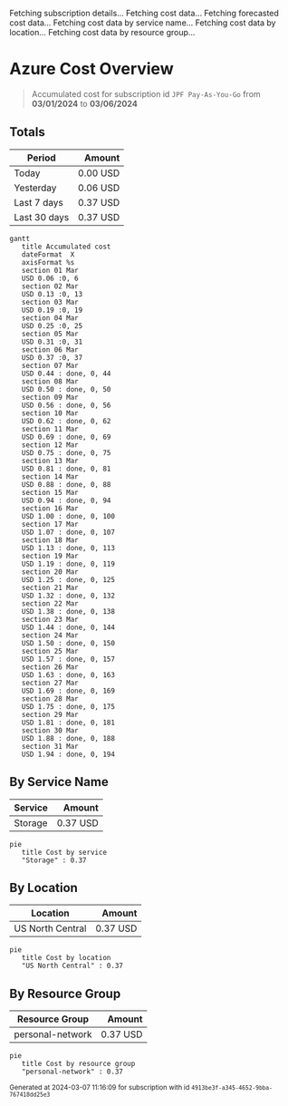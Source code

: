 Fetching subscription details...
Fetching cost data...
Fetching forecasted cost data...
Fetching cost data by service name...
Fetching cost data by location...
Fetching cost data by resource group...
# Azure Cost Overview

> Accumulated cost for subscription id `JPF Pay-As-You-Go` from **03/01/2024** to **03/06/2024**

## Totals

|Period|Amount|
|---|---:|
|Today|0.00 USD|
|Yesterday|0.06 USD|
|Last 7 days|0.37 USD|
|Last 30 days|0.37 USD|

```mermaid
gantt
   title Accumulated cost
   dateFormat  X
   axisFormat %s
   section 01 Mar
   USD 0.06 :0, 6
   section 02 Mar
   USD 0.13 :0, 13
   section 03 Mar
   USD 0.19 :0, 19
   section 04 Mar
   USD 0.25 :0, 25
   section 05 Mar
   USD 0.31 :0, 31
   section 06 Mar
   USD 0.37 :0, 37
   section 07 Mar
   USD 0.44 : done, 0, 44
   section 08 Mar
   USD 0.50 : done, 0, 50
   section 09 Mar
   USD 0.56 : done, 0, 56
   section 10 Mar
   USD 0.62 : done, 0, 62
   section 11 Mar
   USD 0.69 : done, 0, 69
   section 12 Mar
   USD 0.75 : done, 0, 75
   section 13 Mar
   USD 0.81 : done, 0, 81
   section 14 Mar
   USD 0.88 : done, 0, 88
   section 15 Mar
   USD 0.94 : done, 0, 94
   section 16 Mar
   USD 1.00 : done, 0, 100
   section 17 Mar
   USD 1.07 : done, 0, 107
   section 18 Mar
   USD 1.13 : done, 0, 113
   section 19 Mar
   USD 1.19 : done, 0, 119
   section 20 Mar
   USD 1.25 : done, 0, 125
   section 21 Mar
   USD 1.32 : done, 0, 132
   section 22 Mar
   USD 1.38 : done, 0, 138
   section 23 Mar
   USD 1.44 : done, 0, 144
   section 24 Mar
   USD 1.50 : done, 0, 150
   section 25 Mar
   USD 1.57 : done, 0, 157
   section 26 Mar
   USD 1.63 : done, 0, 163
   section 27 Mar
   USD 1.69 : done, 0, 169
   section 28 Mar
   USD 1.75 : done, 0, 175
   section 29 Mar
   USD 1.81 : done, 0, 181
   section 30 Mar
   USD 1.88 : done, 0, 188
   section 31 Mar
   USD 1.94 : done, 0, 194
```

## By Service Name

|Service|Amount|
|---|---:|
|Storage|0.37 USD|

```mermaid
pie
   title Cost by service
   "Storage" : 0.37
```

## By Location

|Location|Amount|
|---|---:|
|US North Central|0.37 USD|

```mermaid
pie
   title Cost by location
   "US North Central" : 0.37
```

## By Resource Group

|Resource Group|Amount|
|---|---:|
|personal-network|0.37 USD|

```mermaid
pie
   title Cost by resource group
   "personal-network" : 0.37
```

<sup>Generated at 2024-03-07 11:16:09 for subscription with id `4913be3f-a345-4652-9bba-767418dd25e3`</sup>
